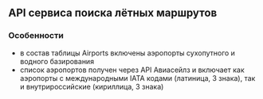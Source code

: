 ## API сервиса поиска лётных маршрутов

### Особенности
- в состав таблицы Airports включены аэропорты сухопутного и водного базирования
- список аэропортов получен через API Авиасейлз и включает как аэропорты с международными IATA кодами (латиница, 3 знака), так и внутрироссийские (кириллица, 3 знака)